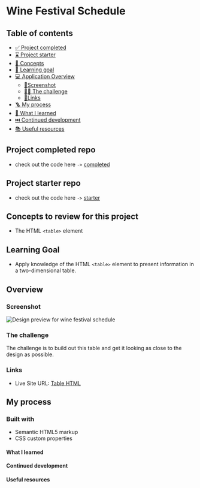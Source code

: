 # Wine Festival Schedule

## Table of contents

- [✅ Project completed](#project-completed-repo)
- [⌛️ Project starter](#project-starter-repo)
- [🧩 Concepts](#concepts-to-review-for-this-project)
- [🎯 Learning goal](#learning-goal)
- [💻 Application Overview](#overview)
  - [📸Screenshot](#screenshot)
  - [🥷🏽 The challenge](#the-challenge)
  - [🔗Links](#links)
- [🪜 My process](#my-process)
- [📕 What I learned](#what-i-learned)
- [⏭️ Continued development](#continued-development)
- [📚 Useful resources](#useful-resources)

## Project completed repo

- check out the code here `->` [completed](https://github.com/hermkan/code-journey-html/tree/main/01-wine-festival-schedule/completed)

## Project starter repo

- check out the code here `->` [starter](https://github.com/hermkan/code-journey-html/tree/main/01-wine-festival-schedule/starter)

## Concepts to review for this project

- The HTML `<table>` element

## Learning Goal

- Apply knowledge of the HTML `<table>` element to present information in a two-dimensional table.

## Overview

### Screenshot

![Design preview for wine festival schedule](/projects/01-HTML-CSS/02-wine-festival-schedule/Wine-Festival-Schedule.png)

### The challenge

The challenge is to build out this table and get it looking as close to the design as possible.

### Links

- Live Site URL: [Table HTML](https://table-html-journey-code.vercel.app/)

## My process

### Built with

- Semantic HTML5 markup
- CSS custom properties

#### What I learned

#### Continued development

#### Useful resources
